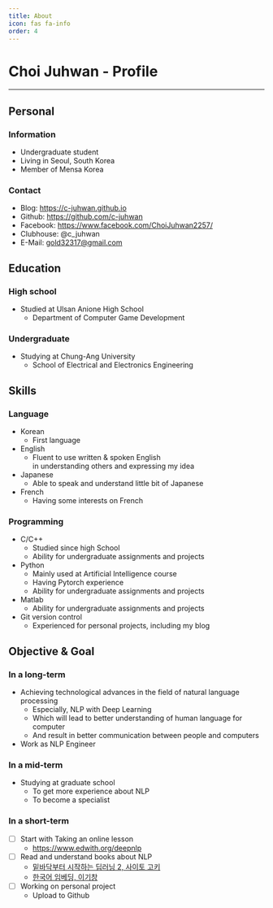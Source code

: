 ```yaml
---
title: About
icon: fas fa-info
order: 4
---
```


# Choi Juhwan - Profile
---
## Personal
### Information
- Undergraduate student
- Living in Seoul, South Korea
- Member of Mensa Korea

### Contact
- Blog: https://c-juhwan.github.io
- Github: https://github.com/c-juhwan
- Facebook: https://www.facebook.com/ChoiJuhwan2257/
- Clubhouse: @c_juhwan
- E-Mail: gold32317@gmail.com

## Education
### High school
- Studied at Ulsan Anione High School
  - Department of Computer Game Development

### Undergraduate
- Studying at Chung-Ang University
  - School of Electrical and Electronics Engineering

## Skills
### Language
- Korean
  - First language
- English
  - Fluent to use written & spoken English <br>
    in understanding others and expressing my idea
- Japanese
  - Able to speak and understand little bit of Japanese
- French
  - Having some interests on French

### Programming
- C/C++
  - Studied since high School
  - Ability for undergraduate assignments and projects
- Python
  - Mainly used at Artificial Intelligence course
  - Having Pytorch experience 
  - Ability for undergraduate assignments and projects
- Matlab
  - Ability for undergraduate assignments and projects
- Git version control
  - Experienced for personal projects, including my blog


## Objective & Goal
### In a long-term
- Achieving technological advances in the field of natural language processing
  - Especially, NLP with Deep Learning
  - Which will lead to better understanding of human language for computer
  - And result in better communication between people and computers
- Work as NLP Engineer

### In a mid-term
- Studying at graduate school   
  - To get more experience about NLP
  - To become a specialist

### In a short-term
- [ ] Start with Taking an online lesson
  - https://www.edwith.org/deepnlp
- [ ] Read and understand books about NLP
  - [밑바닥부터 시작하는 딥러닝 2, 사이토 고키](http://www.kyobobook.co.kr/product/detailViewKor.laf?ejkGb=KOR&mallGb=KOR&barcode=9791162241745&orderClick=LEa&Kc=)
  - [한국어 임베딩, 이기창](http://www.kyobobook.co.kr/product/detailViewKor.laf?ejkGb=KOR&mallGb=KOR&barcode=9791161753508&orderClick=LEa&Kc=)
- [ ] Working on personal project
  -  Upload to Github
